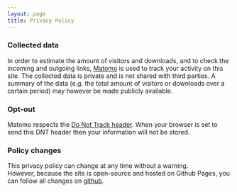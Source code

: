 ```yaml
---
layout: page
title: Privacy Policy
---
```


### Collected data
In order to estimate the amount of visitors and downloads, and to check the incoming and outgoing links, [Matomo](https://matomo.org/) is used to track your activity on this site. The collected data is private and is not shared with third parties. A summary of the data (e.g. the total amount of visitors or downloads over a certain period) may however be made publicly available.


### Opt-out
Matomo respects the [Do Not Track header](https://en.wikipedia.org/wiki/Do_Not_Track). When your browser is set to send this DNT header then your information will not be stored.


### Policy changes
This privacy policy can change at any time without a warning.  
However, because the site is open-source and hosted on Github Pages, you can follow all changes on [github](https://github.com/texus/TGUI-website/commits/master/privacy-policy/index.md).
